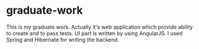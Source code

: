 # graduate-work
This is my graduate work. Actually it's web application which provide ability to create and to pass tests.
UI part is written by using AngularJS. I used Spring and Hibernate for writing the backend. 
